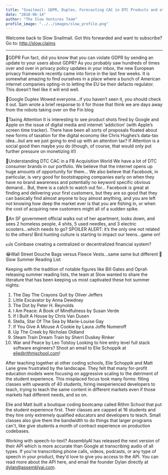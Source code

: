 ```yaml
---
title: "Snailmail: GDPR, Duplex, Forecasting CAC in DTC Products and other food for thought.."
date: "2018-06-14"
author: "The Slow Ventures Team"
profile_image: "../../images/slow_profile.png"
---
```


Welcome back to Slow Snailmail. Got this forwarded and want to subscribe? Go to: http://slow.claims

---

🧐GDPR  Fun fact, did you know that you can violate GDPR by sending an update to your users about GDPR?  As you probably saw hundreds of times over and over in privacy policy updates in your inbox, the new European privacy framework recently came into force in the last few weeks.  It is somewhat amazing to find ourselves in a place where a bunch of American internet companies opting-in to letting the EU be their defacto regulator.  This doesn’t feel like it will end well.

🤖Google Duplex Wowed everyone…if you haven’t seen it, you should check it out.  Sam wrote a brief response to it for those that think we are days away from the robots taking over on the Fin blog

🔗Taxing Attention It is interesting to see product shots fired by Google and Apple on the issue of digital media and internet ‘addiction’ (with Apple’s screen time tracker).  There have been all sorts of proposals floated about new forms of taxation for the digital economy like Chris Hughes’s data-tax idea…but are we just going to end up with an attention tax?  If Attention is a social good then maybe you do (though, of course, that would only put further pressure on monetizing it!)

🥩Understanding DTC CAC in a FB Acquisition World We have a lot of DTC consumer brands in our portfolio.  We believe that the internet opens up huge amounts of opportunity for them… We also believe that Facebook, in particular, is very good for bootstrapping companies early on when they have no brand awareness and potentially no keyword specific obvious demand…  But, there is a catch to watch out for… Facebook is great at finding and delivering your first customers, but they are so good that they can basically find almost anyone to buy almost anything, and you are left not knowing how deep the market ever is that you are fishing in, or when the cost of acquiring new customers might all of a sudden spike.  

🛴An SF government official walks out of her apartment, looks down, and sees 2 homeless people, 4 shits, 5 used needles, and 3 electric scooters...which needs to go? SPOILER ALERT: it’s the only one not related to the others! Bird hunting culture is starting to impact our teens...game on!

💵Is Coinbase creating a centralized or decentralized financial system?

😂Wall Street Douche Bags versus Fleece Vests...same same but different
🤔 Slow Summer Reading List

Keeping with the tradition of notable figures like Bill Gates and Oprah releasing summer reading lists, the team at Slow wanted to share the literature that has been keeping us most captivated these hot summer nights:

1.  The Day The Crayons Quit by Oliver Jeffers
2.  Little Excavator by Anna Dewdney
3.  The Dot by Peter H. Reynolds
4.  I Am Peace: A Book of Mindfulness by Susan Verde
5.  If I Built A House by Chris Van Dusen
6.  Stella, Star Of The Sea by Marie-Louise Gay
7.  If You Give A Mouse A Cookie by Laura Joffe Numeroff
8.  Up The Creek by Nicholas Oldland
9.  Steam Train Dream Train by Sherri Duskey Rinker
10. War and Peace by Leo Tolstoy
Looking to hire entry level full stack software engineers? Shoot an email to Elie Schoppik at elie@rithmschool.com!

After teaching together at other coding schools, Elie Schoppik and Matt Lane grew frustrated by the landscape. They felt that many for-profit education models were focusing on aggressive scaling to the detriment of the student experience. This misplaced focus took many forms: filling classes with upwards of 40 students, hiring inexperienced developers to teach, trying to teach the same content in different markets even if those markets had different needs, and so on.

Elie and Matt built a boutique coding bootcamp called Rithm School that put the student experience first. Their classes are capped at 16 students and they hire only extremely qualified educators and developers to teach. Small classes also give them the bandwidth to do things that larger programs can't, like give students a month of contract experience on production codebases.

Working with speech-to-text? AssemblyAI has released the next version of their API which is more accurate than Google at transcribing audio of all types. If you're transcribing phone calls, videos, podcasts, or any type of speech in your product, they'd love to give you access to the API. You can read more about the API here, and email the founder Dylan directly at dylan@assemblyai.com.